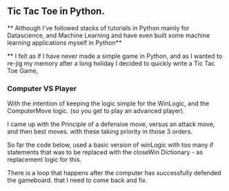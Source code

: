 ## Tic Tac Toe in Python.

** Although I've followed stacks of tutorials in Python mainly for Datascience, and Machine Learning and have even built some machine learning applications myself in Python** 

** I felt as if I have never made a simple game in Python, and as I wanted to re-jig my memory after a long holiday I decided to quickly write a Tic Tac Toe Game, 

### Computer VS Player

With the intention of keeping the logic simple for the WinLogic, and the ComputerMove logic. (so you get to play an advanced player).

I came up with the Principle of a defensive move, versus an attack move, and then best moves. with these taking priority in those 3 orders.

So far the code below, used a basic version of winLogic with too many if statements that was to be replaced with the closeWin Dictionary - as replacement logic for this.

There is a loop that happens after the computer has successfully defended the gameboard. that I need to come back and fix.